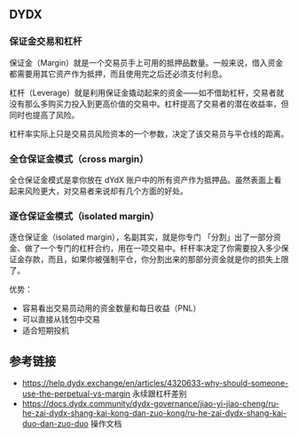 ## DYDX

### 保证金交易和杠杆

保证金（Margin）就是一个交易员手上可用的抵押品数量。一般来说，借入资金都需要用其它资产作为抵押，而且使用完之后还必须支付利息。

杠杆（Leverage）就是利用保证金撬动起来的资金——如不借助杠杆，交易者就没有那么多购买力投入到更高价值的交易中。杠杆提高了交易者的潜在收益率，但同时也提高了风险。

杠杆率实际上只是交易员风险资本的一个参数，决定了该交易员与平仓线的距离。

### 全仓保证金模式（cross margin）
全仓保证金模式是拿你放在 dYdX 账户中的所有资产作为抵押品。虽然表面上看起来风险更大，对交易者来说却有几个方面的好处。  


### 逐仓保证金模式（isolated margin）

逐仓保证金（isolated margin），名副其实，就是你专门 「分割」出了一部分资金、做了一个专门的杠杆合约，用在一项交易中。杆杆率决定了你需要投入多少保证金存款，而且，如果你被强制平仓，你分割出来的那部分资金就是你的损失上限了。

优势：
- 容易看出交易员动用的资金数量和每日收益（PNL）
- 可以直接从钱包中交易
- 适合短期投机


## 参考链接
- https://help.dydx.exchange/en/articles/4320633-why-should-someone-use-the-perpetual-vs-margin  永续跟杠杆差别
- https://docs.dydx.community/dydx-governance/jiao-yi-jiao-cheng/ru-he-zai-dydx-shang-kai-kong-dan-zuo-kong/ru-he-zai-dydx-shang-kai-duo-dan-zuo-duo 操作文档  

